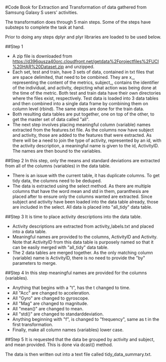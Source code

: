 #Code Book for Extraction and Transformation of data gathered from Samsung Galaxy S users' activities.

The transformation does through 5 main steps.  Some of the steps have substeps to complete the task at hand.

Prior to doing any steps dplyr and plyr libraries are loaded to be used below.

##Step 1
* A zip file is downloaded from https://d396qusza40orc.cloudfront.net/getdata%2Fprojectfiles%2FUCI%20HAR%20Dataset.zip and unzipped.
* Each set, test and train, have 3 sets of data, contained in txt files that are space delimited, that need to be combined.  They are x_, representing the content of the metrics, subject_, contains the identifier of the individual, and activity, depicting what action was being done at the time of the metric.  Both test and train data have their own directories where the files exist, respectively. Test data is loaded into 3 data tables and then combined into a single data frame by combining them on column level (rbind).   The same steps are done for the train data.
* Both resulting data tables are put together, one on top of the other, to get the master set of data called "all".
* The next step involves placing meaningful column (variable) names extracted from the features.txt file.  As the columns now have subject and activity, those are added to the features that were extracted.  As there will be a need to join the type of activity, represented by an id, with the activity description, a meaningful name is given to the id, ActivityID.  The names are then bound to the variables.

##Step 2
In this step, only the means and standard deviations are extracted from all of the columns (variables) in the data table.
* There is an issue with the current table, it has duplicate columns.  To get tidy data, the columns need to be deduped.
* The data is extracted using the select method.  As there are multiple columns that have the word mean and std in them, paranthesis are placed after to ensure only the columns wanted are extracted.  Since subject and activity have been loaded into the data table already, those are included in the select.  All data is placed into "all_tidy" data table.

##Step 3
It is time to place activity descriptions into the data table.
* Activity descriptions are extracted from activity_labels.txt and placed into a data table.
* Meaningful names are provided to the columns, ActivityID and Activity.  Note that ActivityID from this data table is purposely named so that it can be easily merged with "all_tidy" data table.
* The 2 data tables are merged together.  As the only matching column (variable) name is ActivityID, there is no need to provide the "by" parameters to merge.

##Step 4
In this step meaningful names are provided for the columns (variables).
* Anything that begins with a "t", has the t changed to time.
* All "Acc" are changed to acceleration.
* All "Gyro" are changed to gyroscope.
* All "Mag" are changed to magnitude.
* All "mean()" are changed to mean.
* All "std()" are changed to standarddeviation.
* Anything beginning with "f", is changed to "frequency", same as t in the first transformation.
* Finally, make all column names (variables) lower case.

##Step 5
It is requested that the data be grouped by activity and subject, and mean provided.  This is done via dcast() method.

The data is then written out into a text file called tidy_data_summary.txt.